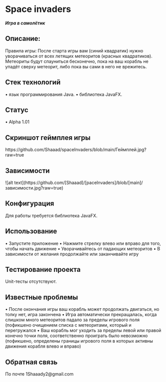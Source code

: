 # Space invaders
***Игра в самолётик***
<h2>Описание:</h2>Правила игры: После старта игры вам (синий квадратик) нужно уворачиваться от всех летящих метеоритов (красных квадратиков). Метеориты будут спауниться бесконечно, пока на ваш корабль не упадёт сверху метеорит, либо пока вы сами в него не врежитесь. 
<h2>Стек технологий</h2>
•	 язык программирования Java.
•	 библиотека JavaFX.
<h2>Статус</h2>
•	 Alpha 1.01
<h2>Скриншот геймплея игры</h2>
https://github.com/Shaaad/spaceInvaders/blob/main/Геймплей.jpg?raw=true
<h2>Зависимости</h2>
![alt text](https://github.com/[Shaaad]/[paceInvaders]/blob/[main]/зависимости.jpg?raw=true)
<h2> Конфигурация</h2>
Для работы требуется библиотека JavaFX.
<h2>Использование</h2>
•	 Запустите приложение 
•	 Нажмите стрелку влево или вправо для того, чтобы начать движение
•	 Уворачивайтесь от падающих метеоритов
•	 В зависимости от желания продолжайте или заканчивайте игру
<h2>Тестирование проекта</h2>
Unit-тесты отсутствуют.
<h2>Известные проблемы</h2>
•	 После окончания игры ваш корабль может продолжать двигаться, но толку нет, игра закончена
•	 Игра автоматически прекращалась, когда слишком много метеоритов падало за пределы игрового поля (пофикшено очищением списка с метеоритами, который и перегружался
•	 Ваш корабль мог уходить за пределы левой или правой конечно точки поля, соответственно проиграть было невозможно (пофикшено, определены границы игрового поля в которых активны движения корабля влево и вправо)
<h2>Обратная связь</h2>
По почте 1Shaaady2@gmail.com 
